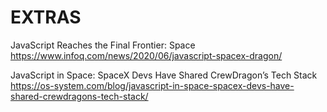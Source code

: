 # EXTRAS

JavaScript Reaches the Final Frontier: Space
https://www.infoq.com/news/2020/06/javascript-spacex-dragon/

JavaScript in Space: SpaceX Devs Have Shared CrewDragon’s Tech Stack
https://os-system.com/blog/javascript-in-space-spacex-devs-have-shared-crewdragons-tech-stack/

